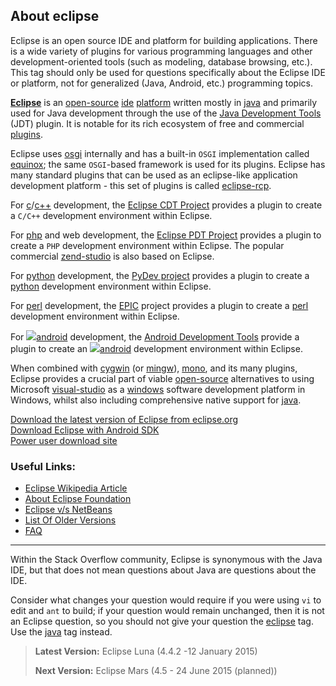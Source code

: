 ## About eclipse

Eclipse is an open source IDE and platform for building applications. There is a wide variety of plugins for various programming languages and other development-oriented tools (such as modeling, database browsing, etc.). This tag should only be used for questions specifically about the Eclipse IDE or platform, not for generalized (Java, Android, etc.) programming topics.

**[Eclipse](https://eclipse.org/)** is an [open-source](http://stackoverflow.com/questions/tagged/open-source "show questions tagged 'open-source'") [ide](http://stackoverflow.com/questions/tagged/ide "show questions tagged 'ide'") [platform](http://stackoverflow.com/questions/tagged/platform "show questions tagged 'platform'") written mostly in [java](http://stackoverflow.com/questions/tagged/java "show questions tagged 'java'") and primarily used for Java development through the use of the [Java Development Tools](https://www.eclipse.org/jdt/) (JDT) plugin. It is notable for its rich ecosystem of free and commercial [plugins](http://stackoverflow.com/questions/tagged/plugins "show questions tagged 'plugins'").

Eclipse uses [osgi](http://stackoverflow.com/questions/tagged/osgi "show questions tagged 'osgi'") internally and has a built-in `OSGI` implementation called [equinox](http://stackoverflow.com/questions/tagged/equinox "show questions tagged 'equinox'"); the same `OSGI`-based framework is used for its plugins. Eclipse has many standard plugins that can be used as an eclipse-like application development platform - this set of plugins is called [eclipse-rcp](http://stackoverflow.com/questions/tagged/eclipse-rcp "show questions tagged 'eclipse-rcp'").

For [c](http://stackoverflow.com/questions/tagged/c "show questions tagged 'c'")/[c++](http://stackoverflow.com/questions/tagged/c%2b%2b "show questions tagged 'c++'") development, the [Eclipse CDT Project](https://www.eclipse.org/cdt/) provides a plugin to create a `C/C++` development environment within Eclipse.

For [php](http://stackoverflow.com/questions/tagged/php "show questions tagged 'php'") and web development, the [Eclipse PDT Project](https://www.eclipse.org/pdt/) provides a plugin to create a `PHP` development environment within Eclipse. The popular commercial [zend-studio](http://stackoverflow.com/questions/tagged/zend-studio "show questions tagged 'zend-studio'") is also based on Eclipse.

For [python](http://stackoverflow.com/questions/tagged/python "show questions tagged 'python'") development, the [PyDev project](http://pydev.org/) provides a plugin to create a [python](http://stackoverflow.com/questions/tagged/python "show questions tagged 'python'") development environment within Eclipse.

For [perl](http://stackoverflow.com/questions/tagged/perl "show questions tagged 'perl'") development, the [EPIC](http://www.epic-ide.org/) project provides a plugin to create a [perl](http://stackoverflow.com/questions/tagged/perl "show questions tagged 'perl'") development environment within Eclipse.

For [![](//i.stack.imgur.com/tKsDb.png)android](http://stackoverflow.com/questions/tagged/android "show questions tagged 'android'") development, the [Android Development Tools](https://developer.android.com/tools/sdk/eclipse-adt.html) provide a plugin to create an [![](//i.stack.imgur.com/tKsDb.png)android](http://stackoverflow.com/questions/tagged/android "show questions tagged 'android'") development environment within Eclipse.

When combined with [cygwin](http://stackoverflow.com/questions/tagged/cygwin "show questions tagged 'cygwin'") (or [mingw](http://stackoverflow.com/questions/tagged/mingw "show questions tagged 'mingw'")), [mono](http://stackoverflow.com/questions/tagged/mono "show questions tagged 'mono'"), and its many plugins, Eclipse provides a crucial part of viable [open-source](http://stackoverflow.com/questions/tagged/open-source "show questions tagged 'open-source'") alternatives to using Microsoft [visual-studio](http://stackoverflow.com/questions/tagged/visual-studio "show questions tagged 'visual-studio'") as a [windows](http://stackoverflow.com/questions/tagged/windows "show questions tagged 'windows'") software development platform in Windows, whilst also including comprehensive native support for [java](http://stackoverflow.com/questions/tagged/java "show questions tagged 'java'").

[Download the latest version of Eclipse from eclipse.org](https://eclipse.org/downloads/)  
 [Download Eclipse with Android SDK](https://developer.android.com/sdk/index.html)  
 [Power user download site](http://download.eclipse.org/eclipse/downloads/)

### Useful Links:

*   [Eclipse Wikipedia Article](https://en.wikipedia.org/wiki/Eclipse_IDE)
*   [About Eclipse Foundation](https://www.eclipse.org/org/)
*   [Eclipse v/s NetBeans](http://www.bonitasoft.org/blog/eclipse/comparing-eclipse-and-netbeans-rcps/)
*   [List Of Older Versions](https://wiki.eclipse.org/Older_Versions_Of_Eclipse)
*   [FAQ](https://stackoverflow.com/questions/tagged/eclipse?sort=votes&pagesize=50)

* * *

Within the Stack Overflow community, Eclipse is synonymous with the Java IDE, but that does not mean questions about Java are questions about the IDE.

Consider what changes your question would require if you were using `vi` to edit and `ant` to build; if your question would remain unchanged, then it is not an Eclipse question, so you should not give your question the [eclipse](http://stackoverflow.com/questions/tagged/eclipse "show questions tagged 'eclipse'") tag. Use the [java](http://stackoverflow.com/questions/tagged/java "show questions tagged 'java'") tag instead.

> **Latest Version:** Eclipse Luna (4.4.2 -12 January 2015)
> 
> **Next Version:** Eclipse Mars (4.5 - 24 June 2015 (planned))